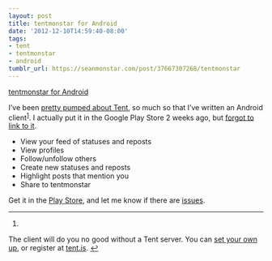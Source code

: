 ```yaml
---
layout: post
title: tentmonstar for Android
date: '2012-12-10T14:59:40-08:00'
tags:
- tent
- tentmonstar
- android
tumblr_url: https://seanmonstar.com/post/37667307268/tentmonstar
---
```

[tentmonstar for Android](http://seanmonstar.com/tentmonstar)  

I’ve been [pretty pumped about Tent](http://seanmonstar.com/2022/07/28/2012-10-04-tent-io.html), so much so that I’ve written an Android client<sup id="fnref:1"><a href="#fn:1" class="footnote-ref" role="doc-noteref">1</a></sup>. I actually put it in the Google Play Store 2 weeks ago, but [forgot to link to it](https://seanmonstar.tent.is/posts/y3fcjl).

- View your feed of statuses and reposts
- View profiles
- Follow/unfollow others
- Create new statuses and reposts
- Highlight posts that mention you
- Share to tentmonstar

Get it in the [Play Store](https://play.google.com/store/apps/details?id=com.monstarlab.tentmonstar), and let me know if there are [issues](https://github.com/seanmonstar/tentmonstar/issues).

* * *

1. 

The client will do you no good without a Tent server. You can [set your own up](https://github.com/tent/tentd/), or register at [tent.is](https://tent.is).&nbsp;[↩︎](#fnref:1)

